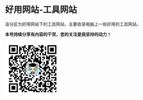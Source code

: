 # 好用网站-工具网站

该分区为好用网站下的工具网站，主要收录电脑上一些好用的工具网站。

**本号持续分享有内容的干货，您的关注是我坚持的动力！**

<img src="./../../../_assets/clip_image002.jpg" alt="img" style="zoom:33%;" />
